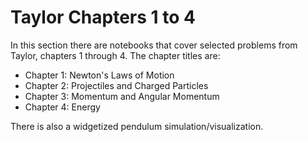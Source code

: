 # Taylor Chapters 1 to 4

In this section there are notebooks that cover selected problems from Taylor, chapters 1 through 4. The chapter titles are:
* Chapter 1: Newton's Laws of Motion
* Chapter 2: Projectiles and Charged Particles
* Chapter 3: Momentum and Angular Momentum
* Chapter 4: Energy

There is also a widgetized pendulum simulation/visualization.